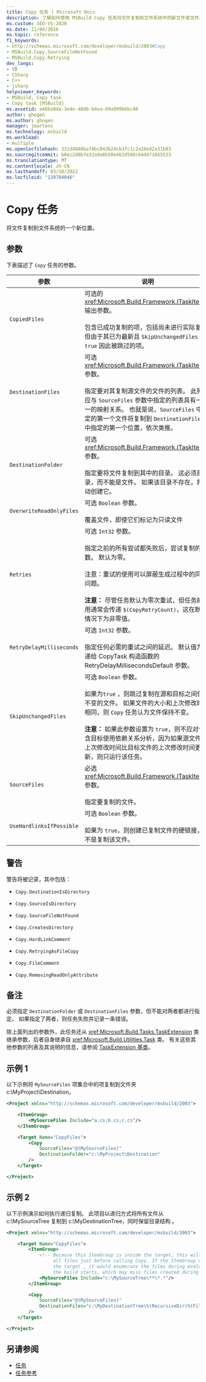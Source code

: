 ```yaml
---
title: Copy 任务 | Microsoft Docs
description: 了解如何使用 MSBuild Copy 任务将文件复制到文件系统中的新文件或文件夹位置。
ms.custom: SEO-VS-2020
ms.date: 11/04/2016
ms.topic: reference
f1_keywords:
- http://schemas.microsoft.com/developer/msbuild/2003#Copy
- MSBuild.Copy.SourceFileNotFound
- MSBuild.Copy.Retrying
dev_langs:
- VB
- CSharp
- C++
- jsharp
helpviewer_keywords:
- MSBuild, Copy task
- Copy task [MSBuild]
ms.assetid: a46ba9da-3e4e-4890-b4ea-09a099b6bc40
author: ghogen
ms.author: ghogen
manager: jmartens
ms.technology: msbuild
ms.workload:
- multiple
ms.openlocfilehash: 331d4088ba78bc043b24cb3fc1c2a10e82a31b83
ms.sourcegitcommit: b0ec2d8b7e32a9a6b50e462d588c64d471665533
ms.translationtype: MT
ms.contentlocale: zh-CN
ms.lasthandoff: 03/10/2022
ms.locfileid: "139704046"
---
```

# <a name="copy-task"></a>Copy 任务

将文件复制到文件系统的一个新位置。

## <a name="parameters"></a>参数

下表描述了 `Copy` 任务的参数。

|参数|说明|
|---------------|-----------------|
|`CopiedFiles`|可选的 <xref:Microsoft.Build.Framework.ITaskItem>`[]` 输出参数。<br /><br /> 包含已成功复制的项，包括尚未进行实际复制但由于其已为最新且 `SkipUnchangedFiles` 为 `true` 因此被跳过的项。|
|`DestinationFiles`|可选 <xref:Microsoft.Build.Framework.ITaskItem>`[]` 参数。<br /><br /> 指定要对其复制源文件的文件的列表。 此列表应与 `SourceFiles` 参数中指定的列表具有一对一的映射关系。 也就是说，`SourceFiles` 中指定的第一个文件将复制到 `DestinationFiles` 中指定的第一个位置，依次类推。|
|`DestinationFolder`|可选 <xref:Microsoft.Build.Framework.ITaskItem> 参数。<br /><br /> 指定要将文件复制到其中的目录。 这必须是目录，而不能是文件。 如果该目录不存在，将自动创建它。|
|`OverwriteReadOnlyFiles`|可选 `Boolean` 参数。<br /><br /> 覆盖文件，即使它们标记为只读文件|
|`Retries`|可选 `Int32` 参数。<br /><br /> 指定之前的所有尝试都失败后，尝试复制的次数。 默认为零。<br /><br /> 注意：重试的使用可以屏蔽生成过程中的同步问题。<br /><br /> **注意：** 尽管任务默认为零次重试，但任务的使用通常会传递 `$(CopyRetryCount)`，这在默认情况下为非零值。|
|`RetryDelayMilliseconds`|可选 `Int32` 参数。<br /><br /> 指定任何必需的重试之间的延迟。 默认值为传递给 CopyTask 构造函数的 RetryDelayMillisecondsDefault 参数。|
|`SkipUnchangedFiles`|可选 `Boolean` 参数。<br /><br /> 如果为`true` ，则跳过复制在源和目标之间保持不变的文件。 如果文件的大小和上次修改时间相同，则 `Copy` 任务认为文件保持不变。 <br /><br /> **注意：** 如果此参数设置为 `true`，则不应对包含目标使用依赖关系分析，因为如果源文件的上次修改时间比目标文件的上次修改时间更新，则只运行该任务。|
|`SourceFiles`|必选 <xref:Microsoft.Build.Framework.ITaskItem>`[]` 参数。<br /><br /> 指定要复制的文件。|
|`UseHardlinksIfPossible`|可选 `Boolean` 参数。<br /><br /> 如果为 `true`，则创建已复制文件的硬链接，而不是复制该文件。|

## <a name="warnings"></a>警告

警告将被记录，其中包括：

- `Copy.DestinationIsDirectory`

- `Copy.SourceIsDirectory`

- `Copy.SourceFileNotFound`

- `Copy.CreatesDirectory`

- `Copy.HardLinkComment`

- `Copy.RetryingAsFileCopy`

- `Copy.FileComment`

- `Copy.RemovingReadOnlyAttribute`

## <a name="remarks"></a>备注

必须指定 `DestinationFolder` 或 `DestinationFiles` 参数，但不能对两者都进行指定。 如果指定了两者，则任务失败并记录一条错误。

除上面列出的参数外，此任务还从 <xref:Microsoft.Build.Tasks.TaskExtension> 类继承参数，后者自身继承自 <xref:Microsoft.Build.Utilities.Task> 类。 有关这些其他参数的列表及其说明的信息，请参阅 [TaskExtension 基类](../msbuild/taskextension-base-class.md)。

## <a name="example-1"></a>示例 1

以下示例将 `MySourceFiles` 项集合中的项复制到文件夹 c:\MyProject\Destination。

```xml
<Project xmlns="http://schemas.microsoft.com/developer/msbuild/2003">

    <ItemGroup>
        <MySourceFiles Include="a.cs;b.cs;c.cs"/>
    </ItemGroup>

    <Target Name="CopyFiles">
        <Copy
            SourceFiles="@(MySourceFiles)"
            DestinationFolder="c:\MyProject\Destination"
        />
    </Target>

</Project>
```

## <a name="example-2"></a>示例 2

以下示例演示如何执行递归复制。 此项目以递归方式将所有文件从 c:\MySourceTree 复制到 c:\MyDestinationTree，同时保留目录结构 。

```xml
<Project xmlns="http://schemas.microsoft.com/developer/msbuild/2003">

    <Target Name="CopyFiles">
        <ItemGroup>
            <!-- Because this ItemGroup is inside the target, this will enumerate
                 all files just before calling Copy. If the ItemGroup were outside
                 the target , it would enumerate the files during evaluation, before
                 the build starts, which may miss files created during the build. -->
            <MySourceFiles Include="c:\MySourceTree\**\*.*"/>
        </ItemGroup>

        <Copy
            SourceFiles="@(MySourceFiles)"
            DestinationFiles="c:\MyDestinationTree\%(RecursiveDir)%(Filename)%(Extension)"
        />
    </Target>

</Project>
```

## <a name="see-also"></a>另请参阅

- [任务](../msbuild/msbuild-tasks.md)
- [任务参考](../msbuild/msbuild-task-reference.md)
